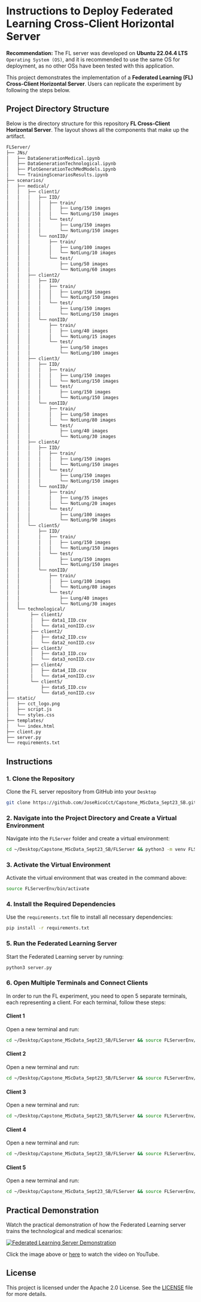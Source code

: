 # Instructions to Deploy Federated Learning Cross-Client Horizontal Server

**Recommendation:** The FL server was developed on **Ubuntu 22.04.4 LTS** `Operating System (OS)`, and it is recommended to use the same OS for deployment, as no other OSs have been tested with this application.

This project demonstrates the implementation of a **Federated Learning (FL) Cross-Client Horizontal Server**. Users can replicate the experiment by following the steps below.

## Project Directory Structure
Below is the directory structure for this repository **FL Cross-Client Horizontal Server**. The layout shows all the components that make up the artifact.

```bash
FLServer/
├── JNs/
│   ├── DataGenerationMedical.ipynb
│   ├── DataGenerationTechnological.ipynb
│   ├── PlotGenerationTechMedModels.ipynb
│   └── TrainingScenariosResults.ipynb
├── scenarios/
│   ├── medical/
│   │   ├── client1/
│   │   │   ├── IID/
│   │   │   │   ├── train/
│   │   │   │   │   ├── Lung/150 images
│   │   │   │   │   └── NotLung/150 images
│   │   │   │   └── test/
│   │   │   │       ├── Lung/150 images
│   │   │   │       └── NotLung/150 images
│   │   │   └── nonIID/
│   │   │       ├── train/
│   │   │       │   ├── Lung/100 images
│   │   │       │   └── NotLung/10 images
│   │   │       └── test/
│   │   │           ├── Lung/50 images
│   │   │           └── NotLung/60 images
│   │   ├── client2/
│   │   │   ├── IID/
│   │   │   │   ├── train/
│   │   │   │   │   ├── Lung/150 images
│   │   │   │   │   └── NotLung/150 images
│   │   │   │   └── test/
│   │   │   │       ├── Lung/150 images
│   │   │   │       └── NotLung/150 images
│   │   │   └── nonIID/
│   │   │       ├── train/
│   │   │       │   ├── Lung/40 images
│   │   │       │   └── NotLung/15 images
│   │   │       └── test/
│   │   │           ├── Lung/50 images
│   │   │           └── NotLung/100 images
│   │   ├── client3/
│   │   │   ├── IID/
│   │   │   │   ├── train/
│   │   │   │   │   ├── Lung/150 images
│   │   │   │   │   └── NotLung/150 images
│   │   │   │   └── test/
│   │   │   │       ├── Lung/150 images
│   │   │   │       └── NotLung/150 images
│   │   │   └── nonIID/
│   │   │       ├── train/
│   │   │       │   ├── Lung/50 images
│   │   │       │   └── NotLung/80 images
│   │   │       └── test/
│   │   │           ├── Lung/40 images
│   │   │           └── NotLung/30 images
│   │   ├── client4/
│   │   │   ├── IID/
│   │   │   │   ├── train/
│   │   │   │   │   ├── Lung/150 images
│   │   │   │   │   └── NotLung/150 images
│   │   │   │   └── test/
│   │   │   │       ├── Lung/150 images
│   │   │   │       └── NotLung/150 images
│   │   │   └── nonIID/
│   │   │       ├── train/
│   │   │       │   ├── Lung/35 images
│   │   │       │   └── NotLung/20 images
│   │   │       └── test/
│   │   │           ├── Lung/100 images
│   │   │           └── NotLung/90 images
│   │   └── client5/
│   │       ├── IID/
│   │       │   ├── train/
│   │       │   │   ├── Lung/150 images
│   │       │   │   └── NotLung/150 images
│   │       │   └── test/
│   │       │       ├── Lung/150 images
│   │       │       └── NotLung/150 images
│   │       └── nonIID/
│   │           ├── train/
│   │           │   ├── Lung/100 images
│   │           │   └── NotLung/80 images
│   │           └── test/
│   │               ├── Lung/40 images
│   │               └── NotLung/30 images
│   └── technological/
│        ├── client1/
│        │   ├── data1_IID.csv
│        │   └── data1_nonIID.csv
│        ├── client2/
│        │   ├── data2_IID.csv
│        │   └── data2_nonIID.csv
│        ├── client3/
│        │   ├── data3_IID.csv
│        │   └── data3_nonIID.csv
│        ├── client4/
│        │   ├── data4_IID.csv
│        │   └── data4_nonIID.csv
│        └── client5/
│            ├── data5_IID.csv
│            └── data5_nonIID.csv
├── static/
│   ├── cct_logo.png
│   ├── script.js
│   └── styles.css
├── templates/
│   └── index.html
├── client.py
├── server.py
└── requirements.txt
```
## Instructions

### 1. Clone the Repository

Clone the FL server repository from GitHub into your `Desktop`

```bash
git clone https://github.com/JoseRicoCct/Capstone_MScData_Sept23_SB.git
```

### 2. Navigate into the Project Directory and Create a Virtual Environment

Navigate into the `FLServer` folder and create a virtual environment:

```bash
cd ~/Desktop/Capstone_MScData_Sept23_SB/FLServer && python3 -m venv FLServerEnv
```

### 3. Activate the Virtual Environment

Activate the virtual environment that was created in the command above:
```bash
source FLServerEnv/bin/activate
```


### 4. Install the Required Dependencies

Use the `requirements.txt` file to install all necessary dependencies:

```bash
pip install -r requirements.txt
```


### 5. Run the Federated Learning Server

Start the Federated Learning server by running:
```bash
python3 server.py
```

### 6. Open Multiple Terminals and Connect Clients

In order to run the FL experiment, you need to open 5 separate terminals, each representing a client. For each terminal, follow these steps:

#### Client 1
Open a new terminal and run:
```bash
cd ~/Desktop/Capstone_MScData_Sept23_SB/FLServer && source FLServerEnv/bin/activate && python3 client.py client1 5001
```
#### Client 2
Open a new terminal and run:
```bash
cd ~/Desktop/Capstone_MScData_Sept23_SB/FLServer && source FLServerEnv/bin/activate && python3 client.py client2 5002
```
#### Client 3
Open a new terminal and run:
```bash
cd ~/Desktop/Capstone_MScData_Sept23_SB/FLServer && source FLServerEnv/bin/activate && python3 client.py client3 5003
```
#### Client 4
Open a new terminal and run:
```bash
cd ~/Desktop/Capstone_MScData_Sept23_SB/FLServer && source FLServerEnv/bin/activate && python3 client.py client4 5004
```
#### Client 5
Open a new terminal and run:
```bash
cd ~/Desktop/Capstone_MScData_Sept23_SB/FLServer && source FLServerEnv/bin/activate && python3 client.py client5 5005
```

## Practical Demonstration

Watch the practical demonstration of how the Federated Learning server trains the technological and medical scenarios:

[![Federated Learning Server Demonstration](https://img.youtube.com/vi/vErRPw0Rasw/maxresdefault.jpg)](https://www.youtube.com/watch?v=vErRPw0Rasw "Click to play")

Click the image above or [here](https://www.youtube.com/watch?v=vErRPw0Rasw) to watch the video on YouTube.


## License

This project is licensed under the Apache 2.0 License. See the [LICENSE](../LICENSE) file for more details.
